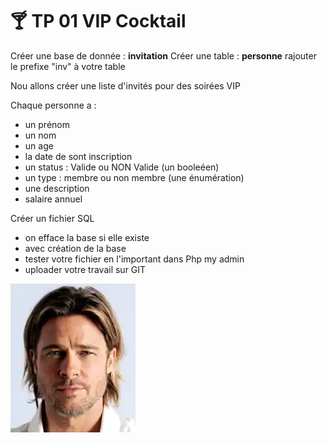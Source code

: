 # :cocktail: TP 01 VIP Cocktail
Créer une base de donnée : **invitation**
Créer une table : **personne**
rajouter le prefixe "inv" à votre table

Nou allons créer une liste d'invités pour des soirées VIP

Chaque personne a :
  
- un prénom
- un nom  
- un age  
- la date de sont inscription
- un status : Valide ou NON Valide (un booleéen)
- un type : membre ou non membre (une énumération)
- une description
- salaire annuel

Créer un fichier SQL
- on efface la base si elle existe
- avec création de la base
- tester votre fichier en l'important dans Php my admin
- uploader votre travail sur GIT

![brad](/img/03/brad.webp)

